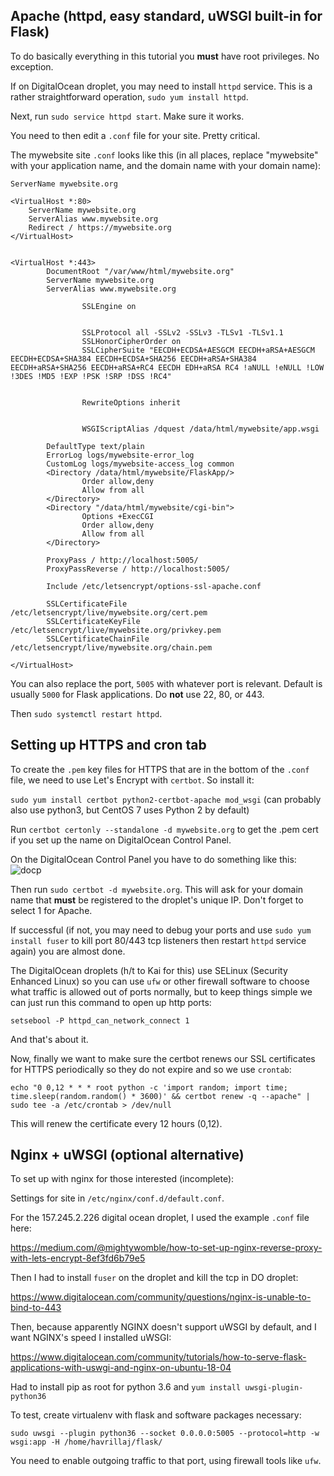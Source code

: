 ## Apache (httpd, easy standard, uWSGI built-in for Flask)

To do basically everything in this tutorial you __must__ have root privileges.  No exception.

If on DigitalOcean droplet, you may need to install `httpd` service.  This is a rather straightforward operation, `sudo yum install httpd`.

Next, run `sudo service httpd start`.  Make sure it works.

You need to then edit a `.conf` file for your site.  Pretty critical. 

The mywebsite site `.conf` looks like this (in all places, replace "mywebsite" with your application name, and the domain name with your domain name):

```
ServerName mywebsite.org

<VirtualHost *:80>
    ServerName mywebsite.org
    ServerAlias www.mywebsite.org
    Redirect / https://mywebsite.org
</VirtualHost>


<VirtualHost *:443>
        DocumentRoot "/var/www/html/mywebsite.org"
        ServerName mywebsite.org
        ServerAlias www.mywebsite.org

                SSLEngine on


                SSLProtocol all -SSLv2 -SSLv3 -TLSv1 -TLSv1.1
                SSLHonorCipherOrder on
                SSLCipherSuite "EECDH+ECDSA+AESGCM EECDH+aRSA+AESGCM EECDH+ECDSA+SHA384 EECDH+ECDSA+SHA256 EECDH+aRSA+SHA384 EECDH+aRSA+SHA256 EECDH+aRSA+RC4 EECDH EDH+aRSA RC4 !aNULL !eNULL !LOW !3DES !MD5 !EXP !PSK !SRP !DSS !RC4"


                RewriteOptions inherit


                WSGIScriptAlias /dquest /data/html/mywebsite/app.wsgi

        DefaultType text/plain
        ErrorLog logs/mywebsite-error_log
        CustomLog logs/mywebsite-access_log common
        <Directory /data/html/mywebsite/FlaskApp/>
                Order allow,deny
                Allow from all
        </Directory>
        <Directory "/data/html/mywebsite/cgi-bin">
                Options +ExecCGI
                Order allow,deny
                Allow from all
        </Directory>

        ProxyPass / http://localhost:5005/
        ProxyPassReverse / http://localhost:5005/

        Include /etc/letsencrypt/options-ssl-apache.conf

        SSLCertificateFile /etc/letsencrypt/live/mywebsite.org/cert.pem
        SSLCertificateKeyFile /etc/letsencrypt/live/mywebsite.org/privkey.pem
        SSLCertificateChainFile /etc/letsencrypt/live/mywebsite.org/chain.pem

</VirtualHost>
```

You can also replace the port, `5005` with whatever port is relevant.  Default is usually `5000` for Flask applications.  Do __not__ use 22, 80, or 443.

Then `sudo systemctl restart httpd`.

## Setting up HTTPS and cron tab

To create the `.pem` key files for HTTPS that are in the bottom of the `.conf` file, we need to use Let's Encrypt with `certbot`.
So install it:

`sudo yum install certbot python2-certbot-apache mod_wsgi`
(can probably also use python3, but CentOS 7 uses Python 2 by default)

Run `certbot certonly --standalone -d mywebsite.org` to get the .pem cert if you set up the name on DigitalOcean Control Panel.

On the DigitalOcean Control Panel you have to do something like this:
![docp](https://user-images.githubusercontent.com/6568964/93425366-d372a200-f887-11ea-9f41-5ae592e61a57.png)

Then run `sudo certbot -d mywebsite.org`.  This will ask for your domain name that __must__ be registered to the droplet's unique IP.  Don't forget to select 1 for Apache.

If successful (if not, you may need to debug your ports and use `sudo yum install fuser` to kill port 80/443 tcp listeners then restart `httpd` service again) you are almost done.

The DigitalOcean droplets (h/t to Kai for this) use SELinux (Security Enhanced Linux) so you can use `ufw` or other firewall software to choose what traffic is allowed out of ports normally, but to keep things simple we can just run this command to open up http ports:

```
setsebool -P httpd_can_network_connect 1
```

And that's about it.

Now, finally we want to make sure the certbot renews our SSL certificates for HTTPS periodically so they do not expire and so we use `crontab`:

```
echo "0 0,12 * * * root python -c 'import random; import time; time.sleep(random.random() * 3600)' && certbot renew -q --apache" | sudo tee -a /etc/crontab > /dev/null
```

This will renew the certificate every 12 hours (0,12).

## Nginx + uWSGI (optional alternative)

To set up with nginx for those interested (incomplete):

Settings for site in `/etc/nginx/conf.d/default.conf`.

For the 157.245.2.226 digital ocean droplet, I used the example `.conf` file here:

https://medium.com/@mightywomble/how-to-set-up-nginx-reverse-proxy-with-lets-encrypt-8ef3fd6b79e5

Then I had to install `fuser` on the droplet and kill the tcp in DO droplet:

https://www.digitalocean.com/community/questions/nginx-is-unable-to-bind-to-443

Then, because apparently NGINX doesn't support uWSGI by default, and I want NGINX's speed I installed uWSGI:

https://www.digitalocean.com/community/tutorials/how-to-serve-flask-applications-with-uswgi-and-nginx-on-ubuntu-18-04

Had to install pip as root for python 3.6 and `yum install uwsgi-plugin-python36`

To test, create virtualenv with flask and software packages necessary:

`sudo uwsgi --plugin python36 --socket 0.0.0.0:5005 --protocol=http -w wsgi:app -H /home/havrillaj/flask/`

You need to enable outgoing traffic to that port, using firewall tools like `ufw`.


